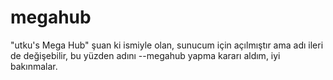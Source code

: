 # megahub
"utku's Mega Hub" şuan ki ismiyle olan, sunucum için açılmıştır ama adı ileri de değişebilir, bu yüzden adını --megahub yapma kararı aldım, iyi bakınmalar.
